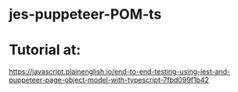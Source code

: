 # jes-puppeteer-POM-ts
# Tutorial at:
https://javascript.plainenglish.io/end-to-end-testing-using-jest-and-puppeteer-page-object-model-with-typescript-7fbd099f1b42
